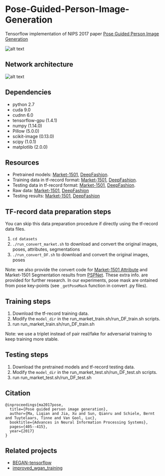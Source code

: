 # Pose-Guided-Person-Image-Generation
Tensorflow implementation of NIPS 2017 paper [Pose Guided Person Image Generation](https://papers.nips.cc/paper/6644-pose-guided-person-image-generation.pdf)

![alt text](https://github.com/charliememory/Pose-Guided-Person-Image-Generation/blob/master/imgs/Poster_task.svg)

## Network architecture
![alt text](https://github.com/charliememory/Pose-Guided-Person-Image-Generation/blob/master/imgs/Paper-framework.svg)

## Dependencies
- python 2.7
- cuda 9.0
- cudnn 6.0
- tensorflow-gpu (1.4.1)
- numpy (1.14.0)
- Pillow (5.0.0)
- scikit-image (0.13.0)
- scipy (1.0.1)
- matplotlib (2.0.0)

## Resources
 - Pretrained models: [Market-1501](http://homes.esat.kuleuven.be/~liqianma/NIPS17_PG2/models/Market1501_model.zip), [DeepFashion](http://homes.esat.kuleuven.be/~liqianma/NIPS17_PG2/models/DF_model.zip).
 - Training data in tf-record format: [Market-1501](http://homes.esat.kuleuven.be/~liqianma/NIPS17_PG2/data/Market_train_data.zip), [DeepFashion](http://homes.esat.kuleuven.be/~liqianma/NIPS17_PG2/data/DF_train_data.zip).
 - Testing data in tf-record format: [Market-1501](http://homes.esat.kuleuven.be/~liqianma/NIPS17_PG2/data/Market_test_data.zip), [DeepFashion](http://homes.esat.kuleuven.be/~liqianma/NIPS17_PG2/data/DF_test_data.zip).
 - Raw data: [Market-1501](http://homes.esat.kuleuven.be/~liqianma/NIPS17_PG2/data/Market1501_img_pose_attr_seg.zip), [DeepFashion](http://homes.esat.kuleuven.be/~liqianma/NIPS17_PG2/data/DF_img_pose.zip) 
 - Testing results: [Market-1501](http://homes.esat.kuleuven.be/~liqianma/NIPS17_PG2/results/Market_test_result_12800.zip), [DeepFashion](http://homes.esat.kuleuven.be/~liqianma/NIPS17_PG2/results/DF_test_result_12800.zip) 

## TF-record data preparation steps
 You can skip this data preparation procedure if directly using the tf-record data files.
 1. `cd datasets`
 2. `./run_convert_market.sh` to download and convert the original images, poses, attributes, segmentations
 3. `./run_convert_DF.sh` to download and convert the original images, poses

 Note: we also provide the convert code for [Market-1501 Attribute](https://github.com/vana77/Market-1501_Attribute) and Market-1501 Segmentation results from [PSPNet](https://github.com/hszhao/PSPNet). These extra info. are provided for further research. In our experiments, pose mask are ontained from pose key-points (see `_getPoseMask` function in convert .py files).

## Training steps
 1. Download the tf-record training data.
 2. Modify the `model_dir` in the run_market_train.sh/run_DF_train.sh scripts.
 3. run run_market_train.sh/run_DF_train.sh 
 
 Note: we use a triplet instead of pair real/fake for adversarial training to keep training more stable.

## Testing steps
 1. Download the pretrained models and tf-record testing data.
 2. Modify the `model_dir` in the run_market_test.sh/run_DF_test.sh scripts.
 3. run run_market_test.sh/run_DF_test.sh 

## Citation
```
@inproceedings{ma2017pose,
  title={Pose guided person image generation},
  author={Ma, Liqian and Jia, Xu and Sun, Qianru and Schiele, Bernt and Tuytelaars, Tinne and Van Gool, Luc},
  booktitle={Advances in Neural Information Processing Systems},
  pages={405--415},
  year={2017}
}
```

## Related projects
- [BEGAN-tensorflow](https://github.com/carpedm20/BEGAN-tensorflow)
- [improved_wgan_training](https://github.com/igul222/improved_wgan_training)

